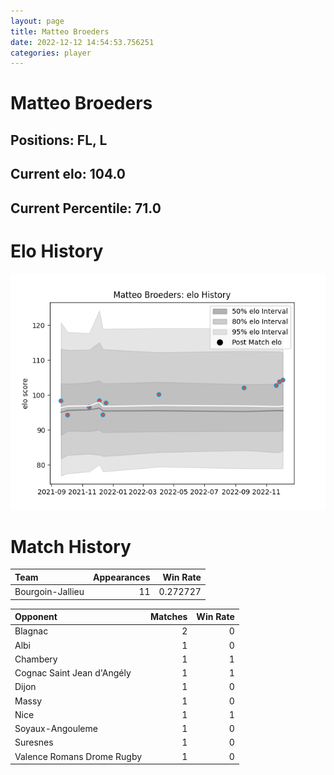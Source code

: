 ```yaml
---  
layout: page  
title: Matteo Broeders  
date: 2022-12-12 14:54:53.756251  
categories: player  
---
```

# Matteo Broeders

## Positions: FL, L

## Current elo: 104.0

## Current Percentile: 71.0

# Elo History


![elo history](history_MatteoBroeders.png)
# Match History


| Team             |   Appearances |   Win Rate |
|:-----------------|--------------:|-----------:|
| Bourgoin-Jallieu |            11 |   0.272727 |

| Opponent                   |   Matches |   Win Rate |
|:---------------------------|----------:|-----------:|
| Blagnac                    |         2 |          0 |
| Albi                       |         1 |          0 |
| Chambery                   |         1 |          1 |
| Cognac Saint Jean d'Angély |         1 |          1 |
| Dijon                      |         1 |          0 |
| Massy                      |         1 |          0 |
| Nice                       |         1 |          1 |
| Soyaux-Angouleme           |         1 |          0 |
| Suresnes                   |         1 |          0 |
| Valence Romans Drome Rugby |         1 |          0 |